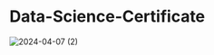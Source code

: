 # Data-Science-Certificate

![2024-04-07 (2)](https://github.com/dhanashrisangle/Data-Science-Certificate/assets/158555824/f529c68f-a8d3-4938-99fa-c881843ed992)
